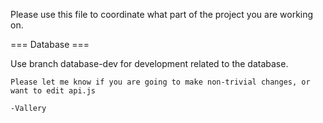 Please use this file to coordinate what part of the project you are working on.



=== Database ===

Use branch database-dev for development related to the database.

	Please let me know if you are going to make non-trivial changes, or want to edit api.js

	-Vallery
